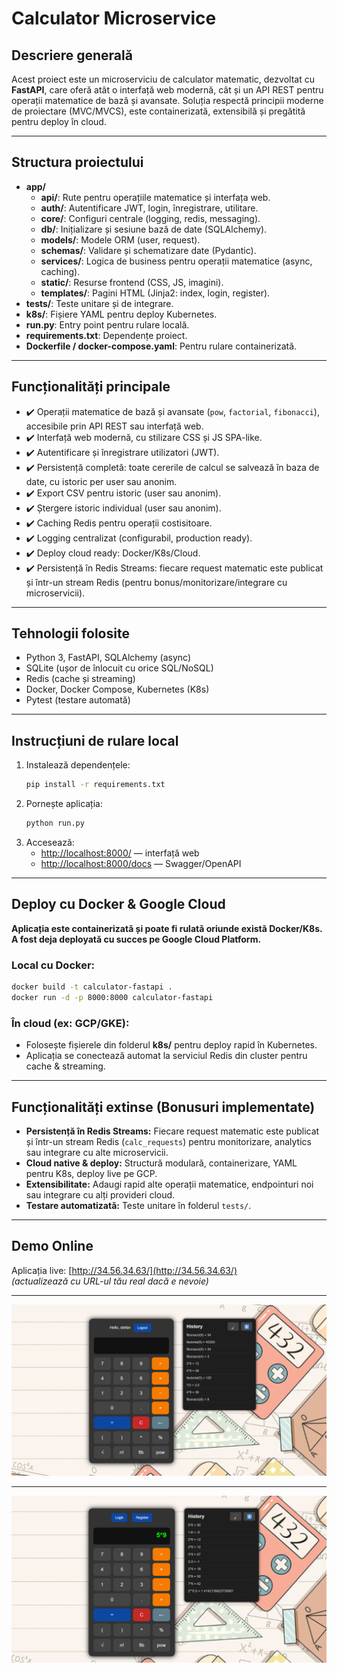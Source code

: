 
# Calculator Microservice

## Descriere generală

Acest proiect este un microserviciu de calculator matematic, dezvoltat cu **FastAPI**, care oferă atât o interfață web modernă, cât și un API REST pentru operații matematice de bază și avansate. Soluția respectă principii moderne de proiectare (MVC/MVCS), este containerizată, extensibilă și pregătită pentru deploy în cloud.

---

## Structura proiectului

- **app/**
  - **api/**: Rute pentru operațiile matematice și interfața web.
  - **auth/**: Autentificare JWT, login, înregistrare, utilitare.
  - **core/**: Configuri centrale (logging, redis, messaging).
  - **db/**: Inițializare și sesiune bază de date (SQLAlchemy).
  - **models/**: Modele ORM (user, request).
  - **schemas/**: Validare și schematizare date (Pydantic).
  - **services/**: Logica de business pentru operații matematice (async, caching).
  - **static/**: Resurse frontend (CSS, JS, imagini).
  - **templates/**: Pagini HTML (Jinja2: index, login, register).
- **tests/**: Teste unitare și de integrare.
- **k8s/**: Fișiere YAML pentru deploy Kubernetes.
- **run.py**: Entry point pentru rulare locală.
- **requirements.txt**: Dependențe proiect.
- **Dockerfile / docker-compose.yaml**: Pentru rulare containerizată.

---

## Funcționalități principale

- ✔️ Operații matematice de bază și avansate (`pow`, `factorial`, `fibonacci`), accesibile prin API REST sau interfață web.
- ✔️ Interfață web modernă, cu stilizare CSS și JS SPA-like.
- ✔️ Autentificare și înregistrare utilizatori (JWT).
- ✔️ Persistență completă: toate cererile de calcul se salvează în baza de date, cu istoric per user sau anonim.
- ✔️ Export CSV pentru istoric (user sau anonim).
- ✔️ Ștergere istoric individual (user sau anonim).
- ✔️ Caching Redis pentru operații costisitoare.
- ✔️ Logging centralizat (configurabil, production ready).
- ✔️ Deploy cloud ready: Docker/K8s/Cloud.
- ✔️ Persistență în Redis Streams: fiecare request matematic este publicat și într-un stream Redis (pentru bonus/monitorizare/integrare cu microservicii).

---

## Tehnologii folosite

- Python 3, FastAPI, SQLAlchemy (async)
- SQLite (ușor de înlocuit cu orice SQL/NoSQL)
- Redis (cache și streaming)
- Docker, Docker Compose, Kubernetes (K8s)
- Pytest (testare automată)

---

## Instrucțiuni de rulare local

1. Instalează dependențele:
    ```bash
    pip install -r requirements.txt
    ```
2. Pornește aplicația:
    ```bash
    python run.py
    ```
3. Accesează:
    - [http://localhost:8000/](http://localhost:8000/) — interfață web
    - [http://localhost:8000/docs](http://localhost:8000/docs) — Swagger/OpenAPI

---

## Deploy cu Docker & Google Cloud

**Aplicația este containerizată și poate fi rulată oriunde există Docker/K8s. A fost deja deployată cu succes pe Google Cloud Platform.**

### Local cu Docker:
```bash
docker build -t calculator-fastapi .
docker run -d -p 8000:8000 calculator-fastapi
```

### În cloud (ex: GCP/GKE):
- Folosește fișierele din folderul **k8s/** pentru deploy rapid în Kubernetes.
- Aplicația se conectează automat la serviciul Redis din cluster pentru cache & streaming.

---

## Funcționalități extinse (Bonusuri implementate)

- **Persistență în Redis Streams:** Fiecare request matematic este publicat și într-un stream Redis (`calc_requests`) pentru monitorizare, analytics sau integrare cu alte microservicii.
- **Cloud native & deploy:** Structură modulară, containerizare, YAML pentru K8s, deploy live pe GCP.
- **Extensibilitate:** Adaugi rapid alte operații matematice, endpointuri noi sau integrare cu alți provideri cloud.
- **Testare automatizată:** Teste unitare în folderul `tests/`.

---

## Demo Online

Aplicația live: [http://34.56.34.63/](http://34.56.34.63/)  
*(actualizează cu URL-ul tău real dacă e nevoie)*

---

![Screenshot](app/static/images/calc1.png)

---

![Screenshot](app/static/images/calc2.png)